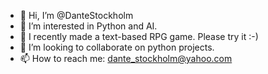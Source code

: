 - 👋 Hi, I’m @DanteStockholm
- 👀 I’m interested in Python and AI.
- 🌱 I recently made a text-based RPG game. Please try it :-)
- 💞️ I’m looking to collaborate on python projects. 
- 📫 How to reach me: dante_stockholm@yahoo.com

<!---
DanteStockholm/DanteStockholm is a ✨ special ✨ repository because its `README.md` (this file) appears on your GitHub profile.
You can click the Preview link to take a look at your changes.
--->
